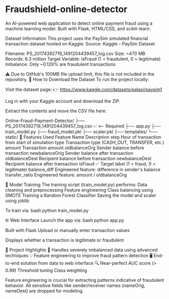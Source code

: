 # Fraudshield-online-detector
An AI-powered web application to detect online payment fraud using a machine learning model. Built with Flask, HTML/CSS, and scikit-learn.


Dataset Information
This project uses the PaySim simulated financial transaction dataset hosted on Kaggle:
Source: Kaggle – PaySim Dataset

Filename: PS_20174392719_1491204439457_log.csv
Size: ~470 MB
Records: 6.3 million
Target Variable: isFraud (1 = fraudulent, 0 = legitimate)
Imbalance: Only ~0.129% are fraudulent transactions

⚠️ Due to GitHub's 100MB file upload limit, this file is not included in the repository.
🔽 How to Download the Dataset
To run the project locally:

Visit the dataset page:
👉 https://www.kaggle.com/datasets/ealaxi/paysim1

Log in with your Kaggle account and download the ZIP.

Extract the contents and move the CSV file here:

Online-Fraud-Payment-Detector/
├── PS_20174392719_1491204439457_log.csv  ✅ <-- Required
├── app.py
├── train_model.py
├── fraud_model.pkl
├── scaler.pkl
├── templates/
└── static/
🧠 Features Used
Feature Name     	Description
step	            Hour of transaction from start of simulation
type	            Transaction type (CASH_OUT, TRANSFER, etc.)
amount	          Transaction amount
oldbalanceOrg     Sender balance before transaction
newbalanceOrig	  Sender balance after transaction
oldbalanceDest	  Recipient balance before transaction
newbalanceDest	  Recipient balance after transaction
isFraud	✅       Target label (1 = fraud, 0 = legitimate)
balance_diff	    Engineered feature: difference in sender's balance
transfer_ratio	  Engineered feature: amount / oldbalanceOrg

🧪 Model Training
The training script (train_model.py) performs:
Data cleaning and preprocessing
Feature engineering
Class balancing using SMOTE
Training a Random Forest Classifier
Saving the model and scaler using joblib

To train via:
bash
python train_model.py

🌐 Web Interface
Launch the app via:
bash
python app.py

Built with Flask
Upload or manually enter transaction values

Displays whether a transaction is legitimate or fraudulent

📌 Project Highlights
🚨 Handles severely imbalanced data using advanced techniques
💡 Feature engineering to improve fraud pattern detection
🖥️ End-to-end solution from data to web interface
🔍 Near-perfect AUC score (> 0.99)
Threshold tuning
Class weighting

Feature engineering is crucial for extracting patterns indicative of fraudulent behavior.
All sensitive fields like sender/receiver names (nameOrig, nameDest) are dropped for modeling.
